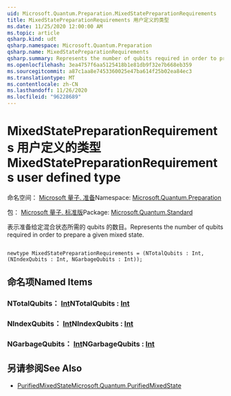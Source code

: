 ```yaml
---
uid: Microsoft.Quantum.Preparation.MixedStatePreparationRequirements
title: MixedStatePreparationRequirements 用户定义的类型
ms.date: 11/25/2020 12:00:00 AM
ms.topic: article
qsharp.kind: udt
qsharp.namespace: Microsoft.Quantum.Preparation
qsharp.name: MixedStatePreparationRequirements
qsharp.summary: Represents the number of qubits required in order to prepare a given mixed state.
ms.openlocfilehash: 3ea4757f6aa5125418b1e81db9f32e7b668eb359
ms.sourcegitcommit: a87c1aa8e7453360025e47ba614f25b02ea84ec3
ms.translationtype: MT
ms.contentlocale: zh-CN
ms.lasthandoff: 11/26/2020
ms.locfileid: "96228689"
---
```

# <a name="mixedstatepreparationrequirements-user-defined-type"></a><span data-ttu-id="71d01-102">MixedStatePreparationRequirements 用户定义的类型</span><span class="sxs-lookup"><span data-stu-id="71d01-102">MixedStatePreparationRequirements user defined type</span></span>

<span data-ttu-id="71d01-103">命名空间： [Microsoft 量子. 准备](xref:Microsoft.Quantum.Preparation)</span><span class="sxs-lookup"><span data-stu-id="71d01-103">Namespace: [Microsoft.Quantum.Preparation](xref:Microsoft.Quantum.Preparation)</span></span>

<span data-ttu-id="71d01-104">包： [Microsoft 量子. 标准版](https://nuget.org/packages/Microsoft.Quantum.Standard)</span><span class="sxs-lookup"><span data-stu-id="71d01-104">Package: [Microsoft.Quantum.Standard](https://nuget.org/packages/Microsoft.Quantum.Standard)</span></span>


<span data-ttu-id="71d01-105">表示准备给定混合状态所需的 qubits 的数目。</span><span class="sxs-lookup"><span data-stu-id="71d01-105">Represents the number of qubits required in order to prepare a given mixed state.</span></span>

```qsharp

newtype MixedStatePreparationRequirements = (NTotalQubits : Int, (NIndexQubits : Int, NGarbageQubits : Int));
```



## <a name="named-items"></a><span data-ttu-id="71d01-106">命名项</span><span class="sxs-lookup"><span data-stu-id="71d01-106">Named Items</span></span>

### <a name="ntotalqubits--int"></a><span data-ttu-id="71d01-107">NTotalQubits： [Int](xref:microsoft.quantum.lang-ref.int)</span><span class="sxs-lookup"><span data-stu-id="71d01-107">NTotalQubits : [Int](xref:microsoft.quantum.lang-ref.int)</span></span>


### <a name="nindexqubits--int"></a><span data-ttu-id="71d01-108">NIndexQubits： [Int](xref:microsoft.quantum.lang-ref.int)</span><span class="sxs-lookup"><span data-stu-id="71d01-108">NIndexQubits : [Int](xref:microsoft.quantum.lang-ref.int)</span></span>


### <a name="ngarbagequbits--int"></a><span data-ttu-id="71d01-109">NGarbageQubits： [Int](xref:microsoft.quantum.lang-ref.int)</span><span class="sxs-lookup"><span data-stu-id="71d01-109">NGarbageQubits : [Int](xref:microsoft.quantum.lang-ref.int)</span></span>



## <a name="see-also"></a><span data-ttu-id="71d01-110">另请参阅</span><span class="sxs-lookup"><span data-stu-id="71d01-110">See Also</span></span>

- [<span data-ttu-id="71d01-111">PurifiedMixedState</span><span class="sxs-lookup"><span data-stu-id="71d01-111">Microsoft.Quantum.PurifiedMixedState</span></span>](xref:Microsoft.Quantum.PurifiedMixedState)
